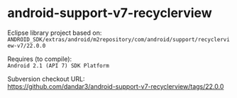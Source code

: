 android-support-v7-recyclerview
===============================

Eclipse library project based on:<br/>
`ANDROID_SDK/extras/android/m2repository/com/android/support/recyclerview-v7/22.0.0`

Requires (to compile):<br/>
`Android 2.1 (API 7) SDK Platform`

Subversion checkout URL:<br/>
https://github.com/dandar3/android-support-v7-recyclerview/tags/22.0.0
